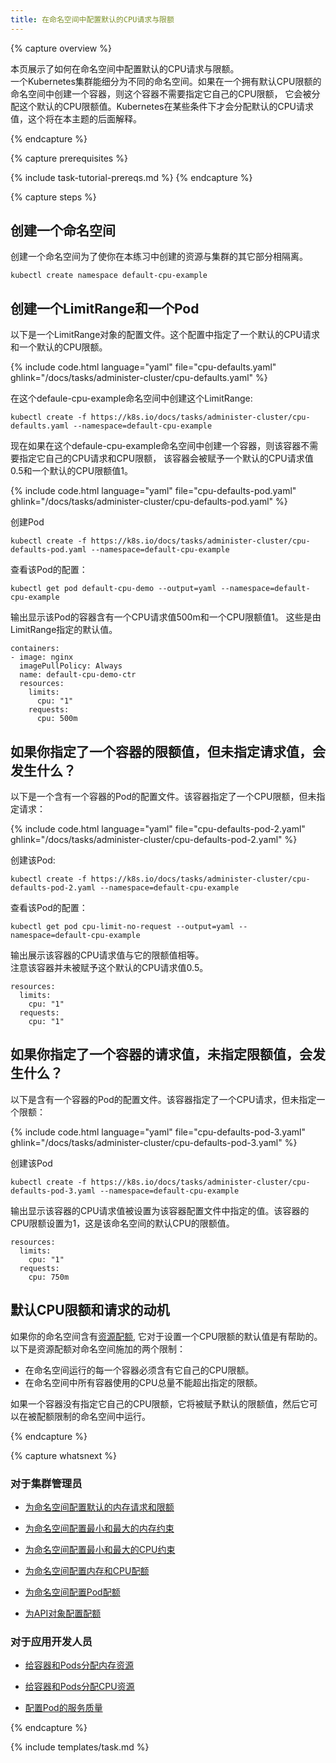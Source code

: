 ```yaml
---
title: 在命名空间中配置默认的CPU请求与限额  
---
```


<!--
---
title: Configure Default CPU Requests and Limits for a Namespace
---
-->

{% capture overview %}

<!--
This page shows how to configure default CPU requests and limits for a namespace.
A Kubernetes cluster can be divided into namespaces. If a Container is created in a namespace
that has a default CPU limit, and the Container does not specify its own CPU limit, then
the Container is assigned the default CPU limit. Kubernetes assigns a default CPU request
under certain conditions that are explained later in this topic.
-->
本页展示了如何在命名空间中配置默认的CPU请求与限额。  
一个Kubernetes集群能细分为不同的命名空间。如果在一个拥有默认CPU限额的命名空间中创建一个容器，则这个容器不需要指定它自己的CPU限额，
它会被分配这个默认的CPU限额值。Kubernetes在某些条件下才会分配默认的CPU请求值，这个将在本主题的后面解释。

{% endcapture %}

{% capture prerequisites %}

{% include task-tutorial-prereqs.md %}
{% endcapture %}

{% capture steps %}

<!--
## Create a namespace

Create a namespace so that the resources you create in this exercise are
isolated from the rest of your cluster.
-->
## 创建一个命名空间

创建一个命名空间为了使你在本练习中创建的资源与集群的其它部分相隔离。

```shell
kubectl create namespace default-cpu-example
```

<!--
## Create a LimitRange and a Pod

Here's the configuration file for a LimitRange object. The configuration specifies
a default CPU request and a default CPU limit.
-->
## 创建一个LimitRange和一个Pod

以下是一个LimitRange对象的配置文件。这个配置中指定了一个默认的CPU请求和一个默认的CPU限额。

{% include code.html language="yaml" file="cpu-defaults.yaml" ghlink="/docs/tasks/administer-cluster/cpu-defaults.yaml" %}

<!--
Create the LimitRange in the default-cpu-example namespace:
-->
在这个defaule-cpu-example命名空间中创建这个LimitRange:

```shell
kubectl create -f https://k8s.io/docs/tasks/administer-cluster/cpu-defaults.yaml --namespace=default-cpu-example
```

<!--
Now if a Container is created in the default-cpu-example namespace, and the
Container does not specify its own values for CPU request and CPU limit,
the Container is given a default CPU request of 0.5 and a default
CPU limit of 1.

Here's the configuration file for a Pod that has one Container. The Container
does not specify a CPU request and limit.
-->
现在如果在这个defaule-cpu-example命名空间中创建一个容器，则该容器不需要指定它自己的CPU请求和CPU限额，
该容器会被赋予一个默认的CPU请求值0.5和一个默认的CPU限额值1。

{% include code.html language="yaml" file="cpu-defaults-pod.yaml" ghlink="/docs/tasks/administer-cluster/cpu-defaults-pod.yaml" %}

<!--
Create the Pod.
-->
创建Pod

```shell
kubectl create -f https://k8s.io/docs/tasks/administer-cluster/cpu-defaults-pod.yaml --namespace=default-cpu-example
```

<!--
View the Pod's specification:
-->
查看该Pod的配置：

```shell
kubectl get pod default-cpu-demo --output=yaml --namespace=default-cpu-example
```

<!--
The output shows that the Pod's Container has a CPU request of 500 millicpus and
a CPU limit of 1 cpu. These are the default values specified by the LimitRange.
-->
输出显示该Pod的容器含有一个CPU请求值500m和一个CPU限额值1。
这些是由LimitRange指定的默认值。

```shel
containers:
- image: nginx
  imagePullPolicy: Always
  name: default-cpu-demo-ctr
  resources:
    limits:
      cpu: "1"
    requests:
      cpu: 500m
```

<!--
## What if you specify a Container's limit, but not its request?

Here's the configuration file for a Pod that has one Container. The Container
specifies a CPU limit, but not a request:
-->
## 如果你指定了一个容器的限额值，但未指定请求值，会发生什么？

以下是一个含有一个容器的Pod的配置文件。该容器指定了一个CPU限额，但未指定请求：

{% include code.html language="yaml" file="cpu-defaults-pod-2.yaml" ghlink="/docs/tasks/administer-cluster/cpu-defaults-pod-2.yaml" %}

<!--
Create the Pod:
-->
创建该Pod:

```shell
kubectl create -f https://k8s.io/docs/tasks/administer-cluster/cpu-defaults-pod-2.yaml --namespace=default-cpu-example
```

<!--
View the Pod specification:
-->
查看该Pod的配置：

```
kubectl get pod cpu-limit-no-request --output=yaml --namespace=default-cpu-example
```

<!--
The output shows that the Container's CPU request is set to match its CPU limit.
Notice that the Container was not assigned the default CPU request value of 0.5 cpu.
-->
输出展示该容器的CPU请求值与它的限额值相等。  
注意该容器并未被赋予这个默认的CPU请求值0.5。

```
resources:
  limits:
    cpu: "1"
  requests:
    cpu: "1"
```

<!--
## What if you specify a Container's request, but not its limit?

Here's the configuration file for a Pod that has one Container. The Container
specifies a CPU request, but not a limit:
-->
## 如果你指定了一个容器的请求值，未指定限额值，会发生什么？

以下是含有一个容器的Pod的配置文件。该容器指定了一个CPU请求，但未指定一个限额：

{% include code.html language="yaml" file="cpu-defaults-pod-3.yaml" ghlink="/docs/tasks/administer-cluster/cpu-defaults-pod-3.yaml" %}

<!--
Create the Pod:
-->
创建该Pod

```shell
kubectl create -f https://k8s.io/docs/tasks/administer-cluster/cpu-defaults-pod-3.yaml --namespace=default-cpu-example
```

<!--
The output shows that the Container's CPU request is set to the value specified in the
Container's configuration file. The Container's CPU limit is set to 1 cpu, which is the
default CPU limit for the namespace.
-->
输出显示该容器的CPU请求值被设置为该容器配置文件中指定的值。该容器的CPU限额设置为1，这是该命名空间的默认CPU的限额值。

```
resources:
  limits:
    cpu: "1"
  requests:
    cpu: 750m
```

<!--
## Motivation for default CPU limits and requests

If your namespace has a
[resource quota](),
it is helpful to have a default value in place for CPU limit.
Here are two of the restrictions that a resource quota imposes on a namespace:

* Every Container that runs in the namespace must have its own CPU limit.
* The total amount of CPU used by all Containers in the namespace must not exceed a specified limit.

If a Container does not specify its own CPU limit, it is given the default limit, and then
it can be allowed to run in a namespace that is restricted by a quota.
-->
## 默认CPU限额和请求的动机

如果你的命名空间含有[资源配额](https://kubernetes.io/docs/tasks/administer-cluster/cpu-default-namespace/),
它对于设置一个CPU限额的默认值是有帮助的。
以下是资源配额对命名空间施加的两个限制：

* 在命名空间运行的每一个容器必须含有它自己的CPU限额。
* 在命名空间中所有容器使用的CPU总量不能超出指定的限额。

如果一个容器没有指定它自己的CPU限额，它将被赋予默认的限额值，然后它可以在被配额限制的命名空间中运行。

{% endcapture %}

{% capture whatsnext %}

<!--
### For cluster administrators

* [Configure Default Memory Requests and Limits for a Namespace](/docs/tasks/administer-cluster/default-memory-request-limit/)

* [Configure Minimum and Maximum Memory Constraints for a Namespace](/docs/tasks/administer-cluster/memory-constraint-namespace/)

* [Configure Minimum and Maximum CPU Constraints for a Namespace](/docs/tasks/administer-cluster/cpu-constraint-namespace/)

* [Configure Memory and CPU Quotas for a Namespace](/docs/tasks/administer-cluster/quota-memory-cpu-namespace/)

* [Configure a Pod Quota for a Namespace](/docs/tasks/administer-cluster/quota-pod-namespace/)

* [Configure Quotas for API Objects](/docs/tasks/administer-cluster/quota-api-object/)
-->
### 对于集群管理员

* [为命名空间配置默认的内存请求和限额](/docs/tasks/administer-cluster/default-memory-request-limit/)

* [为命名空间配置最小和最大的内存约束](/docs/tasks/administer-cluster/memory-constraint-namespace/)

* [为命名空间配置最小和最大的CPU约束](/docs/tasks/administer-cluster/cpu-constraint-namespace/)

* [为命名空间配置内存和CPU配额](/docs/tasks/administer-cluster/quota-memory-cpu-namespace/)

* [为命名空间配置Pod配额](/docs/tasks/administer-cluster/quota-pod-namespace/)

* [为API对象配置配额](/docs/tasks/administer-cluster/quota-api-object/)

<!--
### For app developers

* [Assign Memory Resources to Containers and Pods](/docs/tasks/configure-pod-container/assign-memory-resource/)

* [Assign CPU Resources to Containers and Pods](/docs/tasks/configure-pod-container/assign-cpu-resource/)

* [Configure Quality of Service for Pods](/docs/tasks/configure-pod-container/quality-service-pod/)
-->
### 对于应用开发人员

* [给容器和Pods分配内存资源](/docs/tasks/configure-pod-container/assign-memory-resource/)

* [给容器和Pods分配CPU资源](/docs/tasks/configure-pod-container/assign-cpu-resource/)

* [配置Pod的服务质量](/docs/tasks/configure-pod-container/quality-service-pod/)

{% endcapture %}

{% include templates/task.md %}
